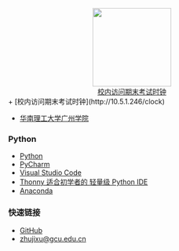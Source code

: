 <div align="center">
<img src="https://raw.githubusercontent.com/zhujixu/xuefulu.com/master/SOE.png" height="160" width="160" >
</div>

<div align="center"><a href="http://10.5.1.246/clock">校内访问期末考试时钟</a></div>
+ [校内访问期末考试时钟](http://10.5.1.246/clock)

+ [华南理工大学广州学院](http://www.gcu.edu.cn/)

### **Python**
+ [Python](https://www.python.org/downloads/)
+ [PyCharm](http://www.jetbrains.com/pycharm/download/)
+ [Visual Studio Code](https://code.visualstudio.com/)
+ [Thonny 适合初学者的 轻量级 Python IDE](https://thonny.org/)
+ [Anaconda](https://www.anaconda.com/distribution/)

### **快速链接**
+ [GitHub](https://github.com/login)
+ <zhujixu@gcu.edu.cn>
